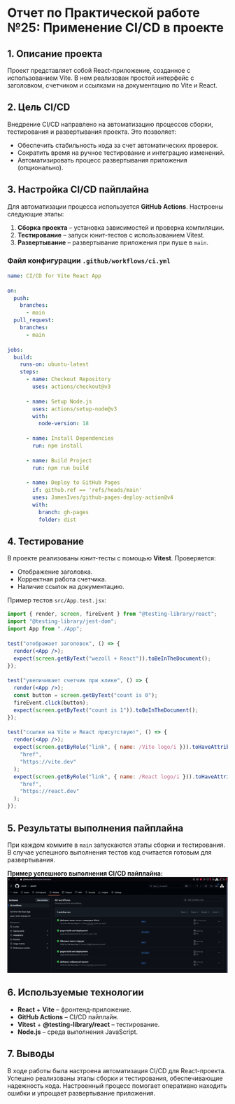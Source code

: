 # Отчет по Практической работе №25: Применение CI/CD в проекте

## 1. Описание проекта
Проект представляет собой React-приложение, созданное с использованием Vite. В нем реализован простой интерфейс с заголовком, счетчиком и ссылками на документацию по Vite и React.

## 2. Цель CI/CD
Внедрение CI/CD направлено на автоматизацию процессов сборки, тестирования и развертывания проекта. Это позволяет:
- Обеспечить стабильность кода за счет автоматических проверок.
- Сократить время на ручное тестирование и интеграцию изменений.
- Автоматизировать процесс развертывания приложения (опционально).

## 3. Настройка CI/CD пайплайна
Для автоматизации процесса используется **GitHub Actions**. Настроены следующие этапы:
1. **Сборка проекта** – установка зависимостей и проверка компиляции.
2. **Тестирование** – запуск юнит-тестов с использованием Vitest.
3. **Развертывание** – развертывание приложения при пуше в `main`.

### Файл конфигурации `.github/workflows/ci.yml`
```yaml
name: CI/CD for Vite React App

on:
  push:
    branches:
      - main
  pull_request:
    branches:
      - main

jobs:
  build:
    runs-on: ubuntu-latest
    steps:
      - name: Checkout Repository
        uses: actions/checkout@v3

      - name: Setup Node.js
        uses: actions/setup-node@v3
        with:
          node-version: 18

      - name: Install Dependencies
        run: npm install

      - name: Build Project
        run: npm run build

      - name: Deploy to GitHub Pages
        if: github.ref == 'refs/heads/main'
        uses: JamesIves/github-pages-deploy-action@v4
        with:
          branch: gh-pages
          folder: dist
```

## 4. Тестирование
В проекте реализованы юнит-тесты с помощью **Vitest**. Проверяется:
- Отображение заголовка.
- Корректная работа счетчика.
- Наличие ссылок на документацию.

Пример тестов `src/App.test.jsx`:
```jsx
import { render, screen, fireEvent } from "@testing-library/react";
import "@testing-library/jest-dom";
import App from "./App";

test("отображает заголовок", () => {
  render(<App />);
  expect(screen.getByText("wezoll + React")).toBeInTheDocument();
});

test("увеличивает счетчик при клике", () => {
  render(<App />);
  const button = screen.getByText("count is 0");
  fireEvent.click(button);
  expect(screen.getByText("count is 1")).toBeInTheDocument();
});

test("ссылки на Vite и React присутствуют", () => {
  render(<App />);
  expect(screen.getByRole("link", { name: /Vite logo/i })).toHaveAttribute(
    "href",
    "https://vite.dev"
  );
  expect(screen.getByRole("link", { name: /React logo/i })).toHaveAttribute(
    "href",
    "https://react.dev"
  );
});
```

## 5. Результаты выполнения пайплайна
При каждом коммите в `main` запускаются этапы сборки и тестирования. В случае успешного выполнения тестов код считается готовым для развертывания.

**Пример успешного выполнения CI/CD пайплайна:**
![alt text](actions.png)

## 6. Используемые технологии
- **React** + **Vite** – фронтенд-приложение.
- **GitHub Actions** – CI/CD пайплайн.
- **Vitest** + **@testing-library/react** – тестирование.
- **Node.js** – среда выполнения JavaScript.

## 7. Выводы
В ходе работы была настроена автоматизация CI/CD для React-проекта. Успешно реализованы этапы сборки и тестирования, обеспечивающие надежность кода. Настроенный процесс помогает оперативно находить ошибки и упрощает развертывание приложения.

